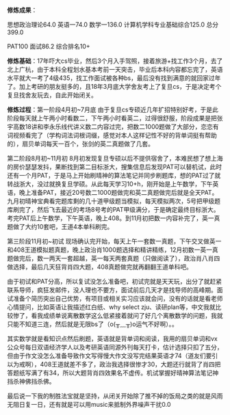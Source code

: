 
**修炼成果**：

思想政治理论64.0 英语一74.0 数学一136.0 计算机学科专业基础综合125.0 总分399.0

PAT100 面试86.2 综合排名10+

**修炼基础**：17年吓大cs毕业，然后3个月入手驾照，接着旅游+找工作3个月，去了北上广杭，由于本科全程划水基本考前一天突击，毕业后本科内容都忘完了，英语水平就大一考了4级435，找工作面试被各种bs，最后没有找到满意的就回家过年了。加上考研的朋友挺多的，且18年3月底大学舍友考上了复旦cs，于是决定考个复旦找舍友玩去，自此开始闭关。

**修炼过程**：第一阶段4月初~7月底 由于复旦cs专硕近几年扩招特别好考，于是此阶段每天就上午两小时看数二，下午两小时看英二，过得很舒服，阶段成果是把张宇高数18讲和李永乐线代讲义数二内容过完，把数二1000题做了大部分，恋恋有词视频看完了（学构词法词根词缀，感觉对本人这样记性不好的背单词挺有帮助的），扇贝单词每天一百个，张剑的英二真题做了几套。

第二阶段8月初~11月初 8月初发现复旦专硕以后不提供宿舍了，本难民想了想上海的房价瑟瑟发抖，果断找到第二目标浙大，搜集信息后发现PAT可以替机试，此时还有一个月PAT，于是马上开始刷晴神的算法笔记并同步刷题库，想的PAT过了就转战浙大，没过就换复旦学硕。从此每天学习10+h，刚开始是上午数学，下午英语，晚上准备PAT，接近20号数二1000题做完和英二真题做完后就是全天PAT。九月初晴神宝典看完题库剩的几十道甲级题当模拟，每天模拟两次，5号把甲级题库刷完了，然后飞去最近的考场8号考的PAT甲级满分，于是确定最终目标浙大。考完PAT后上午数学，下午英语，晚上408。到11月初把数一内容补完了，英一真题做了大约10套吧，王道4本单科刷完。

第三阶段11月初~初试 现场确认完开始，每天上午一套数一真题，下午交叉做英一和408王道模拟题真题，晚上政治肖1000题选择和精讲精练，12月初数一英一真题做完后，数一两天一套超越，英一每天两套真题（只做阅读了），政治肖八肖四做选择，最后几天狂背肖四大题，408真题做完就再翻翻王道单科吧。

由于初试和PAT分高，所以复试没怎么准备吧，初试完就是天天玩，出分了就赶紧联系导师，疯狂发邮件，没人理也不要方，面试前后几天才是找导师的高峰期。面试准备个简历突出自己优势，有项目或相关实习应该就会问，没有的话就是看老师心情提问，比如英语让我描述红白纸、why select zju、读研plan等，中文我就比较惨了，看我成绩单说离散数学这么低紧接着就问了好几个离散数学的问题，我就只能不知道三连，然后就是无限bs了（o(╥﹏╥)o运气不好啊）。。

其实数学就是看知识点然后刷题，英语就是背单词和阅读，我用的扇贝单词和vx公众号每日双语经济学人以及考研英语同源外刊每天打卡，估计选择只扣了五分，但由于作文没怎么准备导致作文写得慢大作文没写完结果英语才74（道友们要引以为戒啊），408王道就差不多了，政治我选择很惨才30，大题还行就背了肖四把答题纸写满了有34，所以大题背肖四效果名不虚传。机试掌握好晴神算法笔记神挡杀神佛挡杀佛。

最后说一下我的制胜法宝就是坚持，从闭关开始除了推不掉的饭局之类的就是风雨无阻日复一日，还有就是可以用music来抵制外界噪声干扰0.0